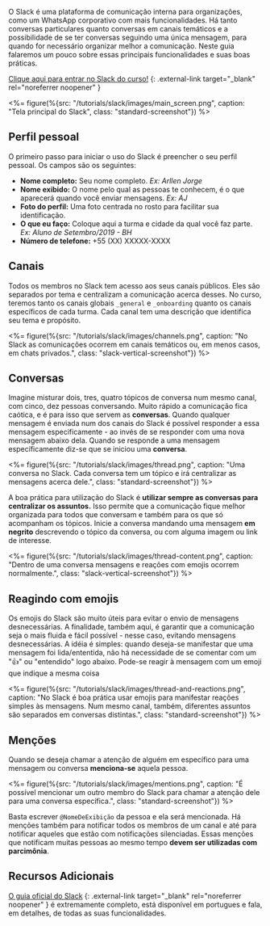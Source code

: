 O Slack é uma plataforma de comunicação interna para organizações, como um WhatsApp corporativo com mais funcionalidades. Há tanto conversas particulares quanto conversas em canais temáticos e a possibilidade de se ter conversas seguindo uma única mensagem, para quando for necessário organizar melhor a comunicação. Neste guia falaremos um pouco sobre essas principais funcionalidades e suas boas práticas.

[Clique aqui para entrar no Slack do curso!](https://join.slack.com/t/trybecourse/shared_invite/enQtNzI3NDY2ODA4NjExLTFjMjg4MDQ5OTRmOGFhYzc4MmM2NmQwNTE3YmRkYmEyZTY3NGNmNTgyMWNiNmMyNTQyNzI0ZmFlNDNlMTg5MTI) {: .external-link target="_blank" rel="noreferrer noopener" }

<%= figure(%{src: "/tutorials/slack/images/main_screen.png", caption: "Tela principal do Slack", class: "standard-screenshot"}) %>

## Perfil pessoal

O primeiro passo para iniciar o uso do Slack é preencher o seu perfil pessoal. Os campos são os seguintes:

* **Nome completo:** Seu nome completo. _Ex: Arllen Jorge_
* **Nome exibido:** O nome pelo qual as pessoas te conhecem, é o que aparecerá quando você enviar mensagens. _Ex: AJ_
* **Foto do perfil:** Uma foto centrada no rosto para facilitar sua identificação.
* **O que eu faço:** Coloque aqui a turma e cidade da qual você faz parte. _Ex: Aluno de Setembro/2019 - BH_
* **Número de telefone:** +55 (XX) XXXXX-XXXX

## Canais

Todos os membros no Slack tem acesso aos seus canais públicos. Eles são separados por tema e centralizam a comunicação acerca desses. No curso, teremos tanto os canais globais `_general` e `_onboarding` quanto os canais específicos de cada turma. Cada canal tem uma descrição que identifica seu tema e propósito.

<%= figure(%{src: "/tutorials/slack/images/channels.png", caption: "No Slack as comunicações ocorrem em canais temáticos ou, em menos casos, em chats privados.", class: "slack-vertical-screenshot"}) %>

## Conversas

Imagine misturar dois, tres, quatro tópicos de conversa num mesmo canal, com cinco, dez pessoas conversando. Muito rápido a comunicação fica caótica, e é para isso que servem as **conversas**. Quando qualquer mensagem é enviada num dos canais do Slack é possível responder a essa mensagem especificamente - ao invés de se responder com uma nova mensagem abaixo dela. Quando se responde a uma mensagem específicamente diz-se que se iniciou uma **conversa**.

<%= figure(%{src: "/tutorials/slack/images/thread.png", caption: "Uma conversa no Slack. Cada conversa tem um tópico e irá centralizar as mensagens acerca dele.", class: "standard-screenshot"}) %>

A boa prática para utilização do Slack é **utilizar sempre as conversas para centralizar os assuntos.** Isso permite que a comunicação fique melhor organizada para todos que conversam e também para os que só acompanham os tópicos. Inicie a conversa mandando uma mensagem **em negrito** descrevendo o tópico da conversa, ou com alguma imagem ou link de interesse.

<%= figure(%{src: "/tutorials/slack/images/thread-content.png", caption: "Dentro de uma conversa mensagens e reações com emojis ocorrem normalmente.", class: "slack-vertical-screenshot"}) %>

## Reagindo com emojis

Os emojis do Slack são muito úteis para evitar o envio de mensagens desnecessárias. A finalidade, também aqui, é garantir que a comunicação seja o mais fluida e fácil possível - nesse caso, evitando mensagens desnecessárias. A idéia é simples: quando deseja-se manifestar que uma mensagem foi lida/ententida, não há necessidade de se comentar com um "👍" ou "entendido" logo abaixo. Pode-se reagir à mensagem com um emoji que indique a mesma coisa

<%= figure(%{src: "/tutorials/slack/images/thread-and-reactions.png", caption: "No Slack é boa prática usar emojis para manifestar reações simples às mensagens. Num mesmo canal, também, diferentes assuntos são separados em conversas distintas.", class: "standard-screenshot"}) %>

## Menções

Quando se deseja chamar a atenção de alguém em específico para uma mensagem ou conversa **menciona-se** aquela pessoa.

<%= figure(%{src: "/tutorials/slack/images/mentions.png", caption: "É possível mencionar um outro membro do Slack para chamar a atenção dele para uma conversa específica.", class: "standard-screenshot"}) %>

Basta escrever `@NomeDeExibição` da pessoa e ela será mencionada. Há menções também para notificar todos os membros de um canal e até para notificar aqueles que estão com notificações silenciadas. Essas menções que notificam muitas pessoas ao mesmo tempo **devem ser utilizadas com parcimônia**.


## Recursos Adicionais

[O guia oficial do Slack](https://get.slack.help/hc/pt-br/categories/360000049043) {: .external-link target="_blank" rel="noreferrer noopener" } é extremamente completo, está disponível em portugues e fala, em detalhes, de todas as suas funcionalidades.
